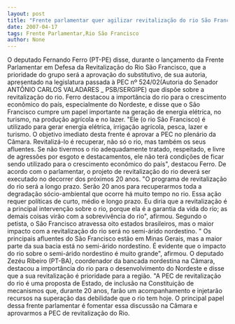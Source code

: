 ```yaml
---
layout: post
title: "Frente parlamentar quer agilizar revitalização do rio São Francisco"
date: 2007-04-17
tags: Frente Parlamentar,Rio São Francisco
author: None
---
```


O deputado Fernando Ferro (PT-PE) disse, durante o lançamento da Frente Parlamentar em Defesa da Revitalização do Rio São Francisco, que a prioridade do grupo será a aprovação do substitutivo, de sua autoria, apresentado na legislatura passada à PEC nº 524/02(Autoria do Senador ANTÔNIO CARLOS VALADARES _ PSB/SERGIPE) que dispõe sobre a revitalização do
rio. Ferro destacou a importância do rio para o crescimento econômico do país, especialmente do Nordeste, e disse que o São Francisco cumpre um papel importante na geração de energia elétrica, no turismo, na produção agrícola e no lazer.
\"Ele (o rio São Francisco) é utilizado para gerar energia elétrica, irrigação agrícola, pesca, lazer e turismo. O objetivo imediato desta frente é aprovar a PEC no plenário da Câmara. Revitalizá-lo é recuperar, não só o rio, mas também os seus afluentes. Se não tivermos o rio adequadamente tratado, respeitado, e livre de agressões por esgoto e destacamentos, ele não terá condições de ficar sendo utilizado para o crescimento econômico do país\", destacou Ferro.
De acordo com o parlamentar, o projeto de revitalização do rio deverá ser executado no decorrer dos próximos 20 anos. \"O programa de revitalização do rio será a longo prazo. Serão 20 anos para recuperarmos toda a degradação sócio-ambiental que ocorre há muito tempo no rio. Essa ação requer políticas de curto, médio e longo prazo. Eu diria que a revitalização é a principal intervenção sobre o rio, porque ela é a garantia da vida do rio; as demais coisas virão com a sobrevivência do rio\", afirmou.
Segundo o petista, o São Francisco atravessa oito estados brasileiros, mas o maior impacto com a revitalização do rio será no
semi-árido nordestino. \" Os principais afluentes do São Francisco estão em Minas Gerais, mas a maior parte da sua bacia está no semi-árido nordestino. É evidente que o impacto do rio sobre o semi-árido nordestino é muito grande\", afirmou.
O deputado Zezéu Ribeiro (PT-BA), coordenador da bancada nordestina na Câmara, destacou a importância do rio para o desenvolvimento do Nordeste e disse que a sua revitalização é prioridade para a região. \"A PEC de revitalização do rio é uma proposta de Estado, de inclusão na Constituição de mecanismos que, durante 20 anos, farão um acompanhamento e injetarão recursos na superação das debilidade que o rio tem hoje. O principal papel dessa frente parlamentar é fomentar essa discussão na Câmara e aprovarmos a PEC de revitalização do Rio. 